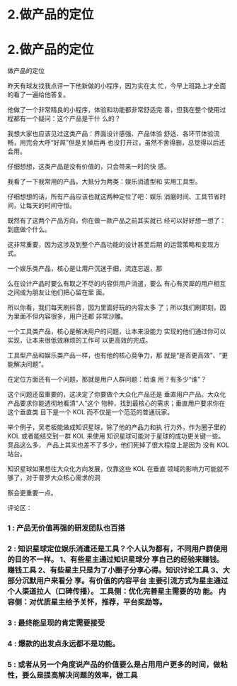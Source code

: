 # 2.做产品的定位

# 2.做产品的定位

做产品的定位

昨天有球友找我点评一下他新做的小程序，因为实在太 忙，今早上班路上才全面的看了一遍给他答复。

他做了一个非常精良的小程序，体验和功能都非常舒适完 善，但我在整个使用过程都有一个疑问：这个产品是干什 么的？

我想大家也应该见过这类产品：界面设计感强、产品体验 舒适、各环节体验流畅，用完会大呼“好屌”但是关掉后再 也没打开过，虽然不舍得删，总觉得以后还会用。

仔细想想，这类产品是没有价值的，只会带来一时的快 感。

我看了一下我常用的产品，大抵分为两类：娱乐消遣型和 实用工具型。

仔细想想的话，所有产品应该也就这两种定位了吧：娱乐 消磨时间、工具节省时间，让每天的时间守恒。

既然有了这两个产品方向，你在做一款产品之前其实就已 经可以好好想一想了：到底做个什么。

这非常重要，因为这涉及到整个产品功能的设计甚至后期 的运营策略和变现方式。

一个娱乐类产品，核心是让用户沉迷于细，流连忘返，那

么在设计产品时要么有取之不尽的内容供用户消遣，要么 有心有灵犀的用户相互之间成为朋友让他们把心留在里 面。

所以你看，我们每天刷抖音，因为里面好玩的内容太多 了；所以我们刷即刻，因为里面不但内容很多，用户还都 非常沙雕。

一个工具类产品，核心是解决用户的问题，让本来没能力 实现的他们通过你可以实现，让本来很低效麻烦的工作可 以更高效的完成。

工具型产品和娱乐类产品一样，也有他的核心竞争力，那 就是“是否更高效”、“更能解决问题”。

在定位方面还有一个问题，那就是用户人群问题：给谁 用？有多少“谁”？

这个问题还蛮重要的，这决定了你要做个大众化产品还是 垂直用户产品。大众化产品要求你能透彻地看清“人”这个 物种，找到最核心的需求；垂直用户要求你在这个垂直类 目下是一个 KOL 而不仅是一个范范的普通玩家。

举个例子，吴老板能做成知识星球，除了他的产品力和执 行力外，作为圈子里的 KOL 或者能结交到一群 KOL 来使用 知识星球可能对于星球的成功更关键一些。竞品这么多， 产品上其实也差不了多少，他们死掉了很大程度上是因为 没有 KOL 站台。

知识星球如果想往大众化方向发展，仅靠这些 KOL 在垂直 领域的影响力可能就不够了，对于普罗大众核心需求的洞

察会更重要一点。

评论区：

### 1 : 产品无价值再强的研发团队也百搭

### 2 : 知识星球定位娱乐消遣还是工具？个人认为都有，不同用户群使用的目的不一样。 1、有些星主通过知识星球分 享自己的经验来赚钱。赚钱工具 2、有些星主只是为了小圈子分享心得。知识讨论工具 3、大部分沉默用户来看分 享。有价值的内容平台 主要引流方式为星主通过个人渠道拉人（口碑传播）。 工具侧：优化完善星主需要的功 能。 内容侧：对优质星主给予关怀，推荐，平台奖励等。

### 3 : 最终能呈现的肯定需要接受

### 4 : 爆款的出发点永远都不是功能。

### 5 : 或者从另一个角度说产品的价值要么是占用用户更多的时间，做粘性，要么是提高解决问题的效率，做工具